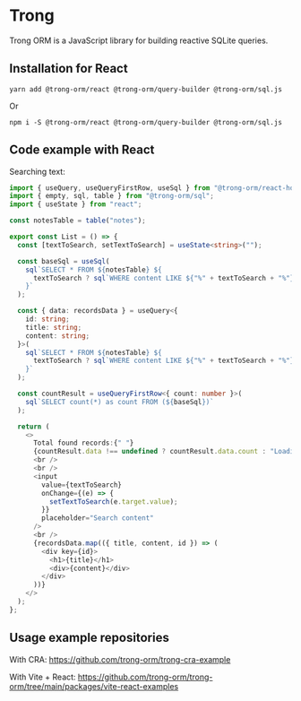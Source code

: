 # Trong

Trong ORM is a JavaScript library for building reactive SQLite queries.

## Installation for React

```
yarn add @trong-orm/react @trong-orm/query-builder @trong-orm/sql.js
```

Or

```
npm i -S @trong-orm/react @trong-orm/query-builder @trong-orm/sql.js
```

## Code example with React

Searching text:

```typescript
import { useQuery, useQueryFirstRow, useSql } from "@trong-orm/react-hooks";
import { empty, sql, table } from "@trong-orm/sql";
import { useState } from "react";

const notesTable = table("notes");

export const List = () => {
  const [textToSearch, setTextToSearch] = useState<string>("");

  const baseSql = useSql(
    sql`SELECT * FROM ${notesTable} ${
      textToSearch ? sql`WHERE content LIKE ${"%" + textToSearch + "%"}` : empty
    }`
  );

  const { data: recordsData } = useQuery<{
    id: string;
    title: string;
    content: string;
  }>(
    sql`SELECT * FROM ${notesTable} ${
      textToSearch ? sql`WHERE content LIKE ${"%" + textToSearch + "%"}` : empty
    }`
  );

  const countResult = useQueryFirstRow<{ count: number }>(
    sql`SELECT count(*) as count FROM (${baseSql})`
  );

  return (
    <>
      Total found records:{" "}
      {countResult.data !== undefined ? countResult.data.count : "Loading..."}
      <br />
      <br />
      <input
        value={textToSearch}
        onChange={(e) => {
          setTextToSearch(e.target.value);
        }}
        placeholder="Search content"
      />
      <br />
      {recordsData.map(({ title, content, id }) => (
        <div key={id}>
          <h1>{title}</h1>
          <div>{content}</div>
        </div>
      ))}
    </>
  );
};
```

## Usage example repositories

With CRA:
https://github.com/trong-orm/trong-cra-example

With Vite + React:
https://github.com/trong-orm/trong-orm/tree/main/packages/vite-react-examples
